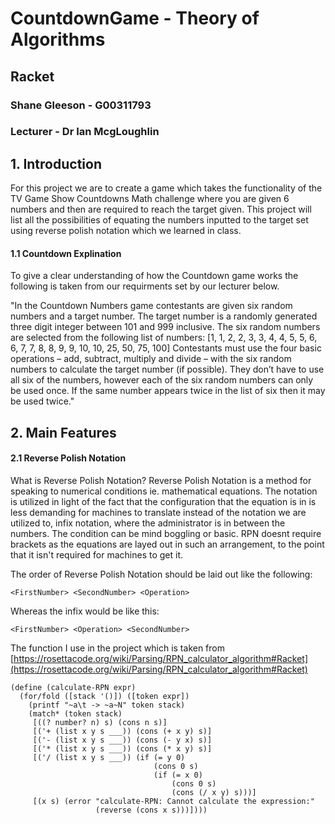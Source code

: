 # CountdownGame - Theory of Algorithms 
## Racket
### Shane Gleeson - G00311793
### Lecturer - Dr Ian McgLoughlin

## 1. Introduction
For this project we are to create a game which takes the functionality of the TV Game Show Countdowns Math challenge 
where you are given 6 numbers and then are required to reach the target given. This project will list all the possibilities
of equating the numbers inputted to the target set using reverse polish notation which we learned in class. 

#### 1.1 Countdown Explination
To give a clear understanding of how the Countdown game works the following is taken from our requirments set by our lecturer below.

"In the Countdown Numbers game contestants are given six random numbers
and a target number. The target number is a randomly generated three digit
integer between 101 and 999 inclusive. The six random numbers are selected
from the following list of numbers:
[1, 1, 2, 2, 3, 3, 4, 4, 5, 5, 6, 6, 7, 7, 8, 8, 9, 9, 10, 10, 25, 50, 75, 100]
Contestants must use the four basic operations – add, subtract, multiply
and divide – with the six random numbers to calculate the target number
(if possible). They don’t have to use all six of the numbers, however each of
the six random numbers can only be used once. If the same number appears
twice in the list of six then it may be used twice."

## 2. Main Features
#### 2.1 Reverse Polish Notation
What is Reverse Polish Notation?
Reverse Polish Notation is a method for speaking to numerical conditions ie. mathematical equations. 
The notation is utilized in light of the fact that the configuration that the equation is in is 
less demanding for machines to translate instead of the notation we are utilized to, infix notation, 
where the administrator is in between the numbers. The condition can be mind boggling or basic. RPN 
doesnt require brackets as the equations are layed out in such an arrangement, to the point that it isn't 
required for machines to get it.

The order of Reverse Polish Notation should be laid out like the following:

`<FirstNumber> <SecondNumber> <Operation>`

Whereas the infix would be like this:

`<FirstNumber> <Operation> <SecondNumber> `

The function I use in the project which is taken from [https://rosettacode.org/wiki/Parsing/RPN_calculator_algorithm#Racket](https://rosettacode.org/wiki/Parsing/RPN_calculator_algorithm#Racket)

```
(define (calculate-RPN expr)
  (for/fold ([stack '()]) ([token expr])
    (printf "~a\t -> ~a~N" token stack) 
    (match* (token stack)
     [((? number? n) s) (cons n s)]
     [('+ (list x y s ___)) (cons (+ x y) s)]
     [('- (list x y s ___)) (cons (- y x) s)]
     [('* (list x y s ___)) (cons (* x y) s)]
     [('/ (list x y s ___)) (if (= y 0)
                                (cons 0 s)
                                (if (= x 0)
                                    (cons 0 s)
                                    (cons (/ x y) s)))]
     [(x s) (error "calculate-RPN: Cannot calculate the expression:" 
                   (reverse (cons x s)))])))
```
